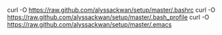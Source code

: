 curl -O https://raw.github.com/alyssackwan/setup/master/.bashrc
curl -O https://raw.github.com/alyssackwan/setup/master/.bash_profile
curl -O https://raw.github.com/alyssackwan/setup/master/.emacs
